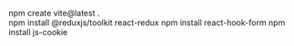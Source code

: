  npm create vite@latest .  
 npm install @reduxjs/toolkit react-redux
 npm install react-hook-form
 npm install js-cookie
